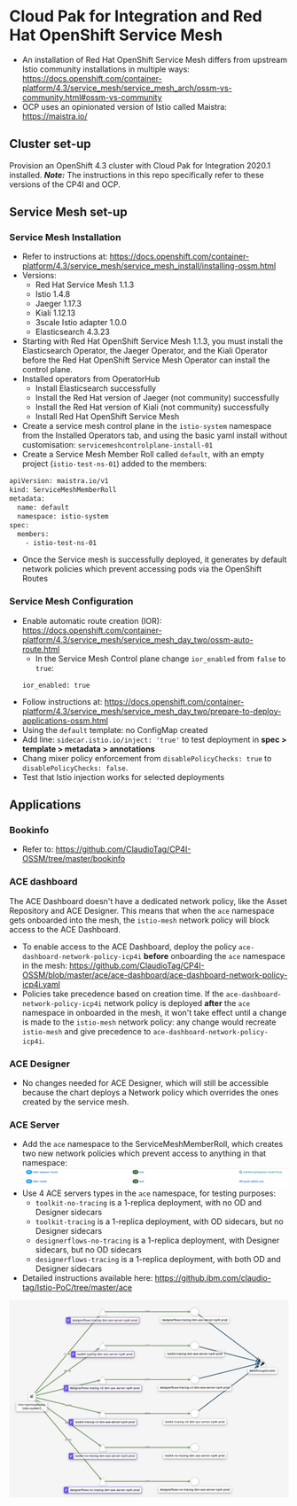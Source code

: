 # Cloud Pak for Integration and Red Hat OpenShift Service Mesh

- An installation of Red Hat OpenShift Service Mesh differs from upstream Istio community installations in multiple ways: https://docs.openshift.com/container-platform/4.3/service_mesh/service_mesh_arch/ossm-vs-community.html#ossm-vs-community
- OCP uses an opinionated version of Istio called Maistra: https://maistra.io/

## Cluster set-up

Provision an OpenShift 4.3 cluster with Cloud Pak for Integration 2020.1 installed.
***Note:*** The instructions in this repo specifically refer to these versions of the CP4I and OCP.

## Service Mesh set-up

### Service Mesh Installation
- Refer to instructions at: https://docs.openshift.com/container-platform/4.3/service_mesh/service_mesh_install/installing-ossm.html
- Versions:
  - Red Hat Service Mesh 1.1.3
  - Istio 1.4.8
  - Jaeger 1.17.3
  - Kiali 1.12.13
  - 3scale Istio adapter 1.0.0
  - Elasticsearch 4.3.23
- Starting with Red Hat OpenShift Service Mesh 1.1.3, you must install the Elasticsearch Operator, the Jaeger Operator, and the Kiali Operator before the Red Hat OpenShift Service Mesh Operator can install the control plane.
- Installed operators from OperatorHub
  - Install Elasticsearch successfully
  - Install the Red Hat version of Jaeger (not community) successfully
  - Install the Red Hat version of Kiali (not community) successfully
  - Install Red Hat OpenShift Service Mesh
- Create a service mesh control plane in the `istio-system` namespace from the Installed Operators tab, and using the basic yaml install without customisation: `servicemeshcontrolplane-install-01`
- Create a Service Mesh Member Roll called `default`, with an empty project (`istio-test-ns-01`) added to the members:
```
apiVersion: maistra.io/v1
kind: ServiceMeshMemberRoll
metadata:
  name: default
  namespace: istio-system
spec:
  members:
    - istio-test-ns-01
```
- Once the Service mesh is successfully deployed, it generates by default network policies which prevent accessing pods via the OpenShift Routes

### Service Mesh Configuration
- Enable automatic route creation (IOR): https://docs.openshift.com/container-platform/4.3/service_mesh/service_mesh_day_two/ossm-auto-route.html
  - In the Service Mesh Control plane change `ior_enabled` from `false` to `true`:
  ```
  ior_enabled: true
  ```
- Follow instructions at: https://docs.openshift.com/container-platform/4.3/service_mesh/service_mesh_day_two/prepare-to-deploy-applications-ossm.html
- Using the `default` template: no ConfigMap created
- Add line: `sidecar.istio.io/inject: 'true'` to test deployment in **spec > template > metadata > annotations**
- Chang mixer policy enforcement from `disablePolicyChecks: true`  to `disablePolicyChecks: false`.
- Test that Istio injection works for selected deployments

## Applications

### Bookinfo
- Refer to: https://github.com/ClaudioTag/CP4I-OSSM/tree/master/bookinfo

### ACE dashboard
The ACE Dashboard doesn't have a dedicated network policy, like the Asset Repository and ACE Designer. This means that when the `ace` namespace gets onboarded into the mesh, the `istio-mesh` network policy will block access to the ACE Dashboard.
- To enable access to the ACE Dashboard, deploy the policy `ace-dashboard-network-policy-icp4i` **before** onboarding the `ace` namespace in the mesh: https://github.com/ClaudioTag/CP4I-OSSM/blob/master/ace/ace-dashboard/ace-dashboard-network-policy-icp4i.yaml
- Policies take precedence based on creation time. If the `ace-dashboard-network-policy-icp4i` network policy is deployed **after** the `ace` namespace in onboarded in the mesh, it won't take effect until a change is made to the `istio-mesh` network policy: any change would recreate `istio-mesh` and give precedence to `ace-dashboard-network-policy-icp4i`.

### ACE Designer
- No changes needed for ACE Designer, which will still be accessible because the chart deploys a Network policy which overrides the ones created by the service mesh.

### ACE Server
- Add the `ace` namespace to the ServiceMeshMemberRoll, which creates two new network policies which prevent access to anything in that namespace:
![Istio netowrk policies](https://github.com/ClaudioTag/CP4I-OSSM/blob/master/images/Istio-network-policies.png)
- Use 4 ACE servers types in the `ace` namespace, for testing purposes:
  - `toolkit-no-tracing` is a 1-replica deployment, with no OD and Designer sidecars
  - `toolkit-tracing` is a 1-replica deployment, with OD sidecars, but no Designer sidecars
  - `designerflows-no-tracing` is a 1-replica deployment, with Designer sidecars, but no OD sidecars
  - `designerflows-tracing` is a 1-replica deployment, with both OD and Designer sidecars
- Detailed instructions available here: https://github.ibm.com/claudio-tag/Istio-PoC/tree/master/ace

![working-configuration](https://github.com/ClaudioTag/CP4I-OSSM/blob/master/images/working-configuration-kiali.png)
